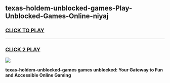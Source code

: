 
## texas-holdem-unblocked-games-Play-Unblocked-Games-Online-niyaj
<h3>
<a href="https://premium76.site?title=texas-holdem-unblocked-games&ref=25A">CLICK TO PLAY</a></h3>
<hr>

<h3>
<a href="https://premium76.site?title=texas-holdem-unblocked-games&ref=25A">CLICK 2 PLAY</a>
  
</h3>

<a href="https://premium76.site?title=texas-holdem-unblocked-games&ref=25A"><img src="https://clearcache.store/games.png"></a>


**texas-holdem-unblocked-games games unblocked: Your Gateway to Fun and Accessible Online Gaming**
